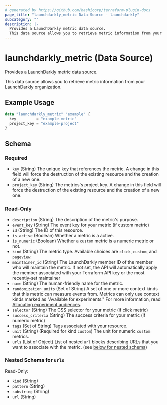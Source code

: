 ```yaml
---
# generated by https://github.com/hashicorp/terraform-plugin-docs
page_title: "launchdarkly_metric Data Source - launchdarkly"
subcategory: ""
description: |-
  Provides a LaunchDarkly metric data source.
  This data source allows you to retrieve metric information from your LaunchDarkly organization.
---
```


# launchdarkly_metric (Data Source)

Provides a LaunchDarkly metric data source.

This data source allows you to retrieve metric information from your LaunchDarkly organization.

## Example Usage

```terraform
data "launchdarkly_metric" "example" {
  key         = "example-metric"
  project_key = "example-project"
}
```

<!-- schema generated by tfplugindocs -->
## Schema

### Required

- `key` (String) The unique key that references the metric. A change in this field will force the destruction of the existing resource and the creation of a new one.
- `project_key` (String) The metrics's project key. A change in this field will force the destruction of the existing resource and the creation of a new one.

### Read-Only

- `description` (String) The description of the metric's purpose.
- `event_key` (String) The event key for your metric (if custom metric)
- `id` (String) The ID of this resource.
- `is_active` (Boolean) Whether a metric is a active.
- `is_numeric` (Boolean) Whether a `custom` metric is a numeric metric or not.
- `kind` (String) The metric type. Available choices are `click`, `custom`, and `pageview`.
- `maintainer_id` (String) The LaunchDarkly member ID of the member who will maintain the metric. If not set, the API will automatically apply the member associated with your Terraform API key or the most recently-set maintainer
- `name` (String) The human-friendly name for the metric.
- `randomization_units` (Set of String) A set of one or more context kinds that this metric can measure events from. Metrics can only use context kinds marked as "Available for experiments." For more information, read [Allocating experiment audiences](https://docs.launchdarkly.com/home/creating-experiments/allocation).
- `selector` (String) The CSS selector for your metric (if click metric)
- `success_criteria` (String) The success criteria for your metric (if numeric metric)
- `tags` (Set of String) Tags associated with your resource.
- `unit` (String) (Required for kind `custom`) The unit for numeric `custom` metrics.
- `urls` (List of Object) List of nested `url` blocks describing URLs that you want to associate with the metric. (see [below for nested schema](#nestedatt--urls))

<a id="nestedatt--urls"></a>
### Nested Schema for `urls`

Read-Only:

- `kind` (String)
- `pattern` (String)
- `substring` (String)
- `url` (String)
